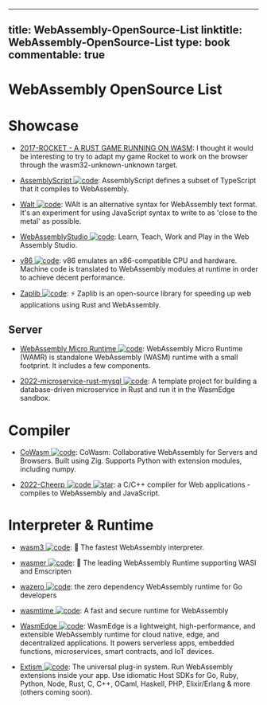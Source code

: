 
---
title: WebAssembly-OpenSource-List
linktitle: WebAssembly-OpenSource-List
type: book
commentable: true
---

# WebAssembly OpenSource List

# Showcase

- [2017-ROCKET - A RUST GAME RUNNING ON WASM](https://parg.co/UZJ): I thought it would be interesting to try to adapt my game Rocket to work on the browser through the wasm32-unknown-unknown target.

- [AssemblyScript ![code](https://ng-tech.icu/assets/code.svg)](https://github.com/AssemblyScript/prototype): AssemblyScript defines a subset of TypeScript that it compiles to WebAssembly.

- [Walt ![code](https://ng-tech.icu/assets/code.svg)](https://github.com/ballercat/walt): WAlt is an alternative syntax for WebAssembly text format. It's an experiment for using JavaScript syntax to write to as 'close to the metal' as possible.

- [WebAssemblyStudio ![code](https://ng-tech.icu/assets/code.svg)](https://github.com/wasdk/WebAssemblyStudio): Learn, Teach, Work and Play in the Web Assembly Studio.

- [v86 ![code](https://ng-tech.icu/assets/code.svg)](https://github.com/copy/v86): v86 emulates an x86-compatible CPU and hardware. Machine code is translated to WebAssembly modules at runtime in order to achieve decent performance.

- [Zaplib ![code](https://ng-tech.icu/assets/code.svg)](https://github.com/Zaplib): ⚡ Zaplib is an open-source library for speeding up web applications using Rust and WebAssembly.

## Server

- [WebAssembly Micro Runtime ![code](https://ng-tech.icu/assets/code.svg)](https://github.com/intel/wasm-micro-runtime): WebAssembly Micro Runtime (WAMR) is standalone WebAssembly (WASM) runtime with a small footprint. It includes a few components.

- [2022-microservice-rust-mysql ![code](https://ng-tech.icu/assets/code.svg)](https://github.com/second-state/microservice-rust-mysql): A template project for building a database-driven microservice in Rust and run it in the WasmEdge sandbox.

# Compiler

- [CoWasm ![code](https://ng-tech.icu/assets/code.svg)](https://github.com/sagemathinc/cowasm): CoWasm: Collaborative WebAssembly for Servers and Browsers. Built using Zig. Supports Python with extension modules, including numpy.

- [2022-Cheerp ![code](https://ng-tech.icu/assets/code.svg) ![star](https://img.shields.io/github/stars/leaningtech/cheerp-meta)](https://github.com/leaningtech/cheerp-meta): a C/C++ compiler for Web applications - compiles to WebAssembly and JavaScript.

# Interpreter & Runtime

- [wasm3 ![code](https://ng-tech.icu/assets/code.svg)](https://github.com/wasm3/wasm3): 🚀 The fastest WebAssembly interpreter.

- [wasmer ![code](https://ng-tech.icu/assets/code.svg)](https://github.com/wasmerio/wasmer): 🚀 The leading WebAssembly Runtime supporting WASI and Emscripten

- [wazero ![code](https://ng-tech.icu/assets/code.svg)](https://github.com/tetratelabs/wazero): the zero dependency WebAssembly runtime for Go developers

- [wasmtime ![code](https://ng-tech.icu/assets/code.svg)](https://github.com/bytecodealliance/wasmtime): A fast and secure runtime for WebAssembly

- [WasmEdge ![code](https://ng-tech.icu/assets/code.svg)](https://github.com/WasmEdge/WasmEdge): WasmEdge is a lightweight, high-performance, and extensible WebAssembly runtime for cloud native, edge, and decentralized applications. It powers serverless apps, embedded functions, microservices, smart contracts, and IoT devices.

- [Extism ![code](https://ng-tech.icu/assets/code.svg)](https://github.com/extism/extism): The universal plug-in system. Run WebAssembly extensions inside your app. Use idiomatic Host SDKs for Go, Ruby, Python, Node, Rust, C, C++, OCaml, Haskell, PHP, Elixir/Erlang & more (others coming soon).

    